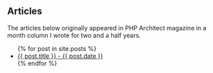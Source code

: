 Articles
------------
The articles below originally appeared in PHP Architect magazine in a month column I wrote for two and a half years.

<ul>
  {% for post in site.posts %}
    <li>
      <a href="{{ post.url }}">{{ post.title }} - {{ post.date }}</a>
    </li>
  {% endfor %}
</ul>